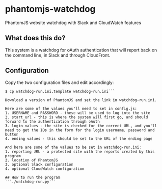 # phantomjs-watchdog
PhantomJS website watchdog with Slack and CloudWatch features

## What does this do?
This system is a watchdog for oAuth authentication that will report
back on the command line, in Slack and through CloudFront.

## Configuration
Copy the two configuration files and edit accordingly:
```$ cp config.js.template config.js
$ cp watchdog-run.ini.template watchdog-run.ini```

Download a version of PhantomJS and set the link in watchdog-run.ini.

Here are some of the values you'll need to set in config.js:
1. USERNAME and PASSWORD - these will be used to log into the site
2. start_url - this is where the system will first go, and should
forward to the authentication through oAuth
3. login values - the site is checked for the correct URL, and you'll
need to get the IDs in the form for the login username, password and
button
4. ending values - this should be set to the URL of the ending page

And here are some of the values to be set in watchdog-run.ini:
1. reporting URL - a protected site with the reports created by this
program
2. location of PhantomJS
3. optional Slack configuration
4. optional CloudWatch configuration

## How to run the program
```./watchdog-run.py```